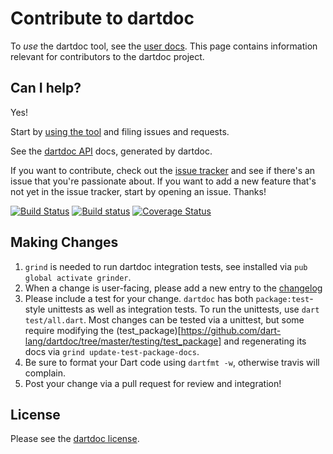 # Contribute to dartdoc

To _use_ the dartdoc tool, see the [user docs][]. This page contains
information relevant for contributors to the dartdoc project.

## Can I help?

Yes!

Start by [using the tool](README.md) and filing issues and requests.

See the [dartdoc API](https://dartdoc.firebaseapp.com) docs, generated by
dartdoc.

If you want to contribute, check out the [issue tracker][] and see if there's an
issue that you're passionate about. If you want to add a new feature that's not
yet in the issue tracker, start by opening an issue. Thanks!

[![Build Status](https://travis-ci.org/dart-lang/dartdoc.svg)](https://travis-ci.org/dart-lang/dartdoc)
[![Build status](https://ci.appveyor.com/api/projects/status/s6sh69et2ga00dlu?svg=true)](https://ci.appveyor.com/project/devoncarew/dartdoc)
[![Coverage Status](https://img.shields.io/coveralls/dart-lang/dartdoc.svg)](https://coveralls.io/r/dart-lang/dartdoc)

## Making Changes

1. `grind` is needed to run dartdoc integration tests, see installed via `pub global activate grinder`.
2. When a change is user-facing, please add a new entry to the [changelog](https://github.com/dart-lang/dartdoc/blob/master/CHANGELOG.md)
3. Please include a test for your change.  `dartdoc` has both `package:test`-style unittests as well as integration tests.  To run the unittests, use `dart test/all.dart`.  Most changes can be tested via a unittest, but some require modifying the (test_package)[https://github.com/dart-lang/dartdoc/tree/master/testing/test_package] and regenerating its docs via `grind update-test-package-docs`.
4.  Be sure to format your Dart code using `dartfmt -w`, otherwise travis will complain.
5.  Post your change via a pull request for review and integration!

## License

Please see the [dartdoc license](https://github.com/dart-lang/dartdoc/blob/master/LICENSE).

[user docs]: https://github.com/dart-lang/dartdoc#dartdoc
[issue tracker]: https://github.com/dart-lang/dartdoc/issues
